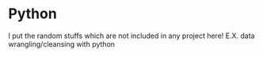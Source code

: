 # Python
I put the random stuffs which are not included in any project here! E.X. data wrangling/cleansing with python

